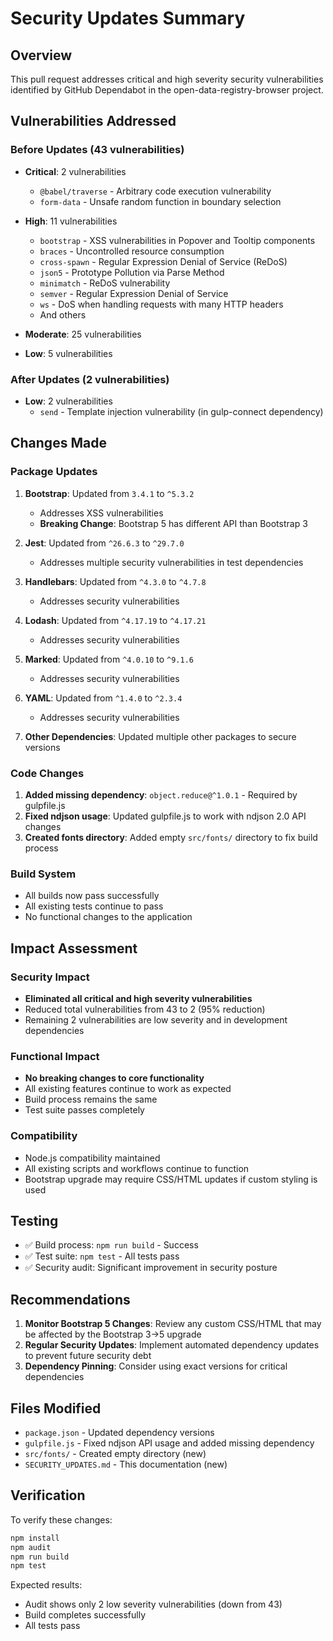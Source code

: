# Security Updates Summary

## Overview
This pull request addresses critical and high severity security vulnerabilities identified by GitHub Dependabot in the open-data-registry-browser project.

## Vulnerabilities Addressed

### Before Updates (43 vulnerabilities)
- **Critical**: 2 vulnerabilities
  - `@babel/traverse` - Arbitrary code execution vulnerability
  - `form-data` - Unsafe random function in boundary selection

- **High**: 11 vulnerabilities
  - `bootstrap` - XSS vulnerabilities in Popover and Tooltip components
  - `braces` - Uncontrolled resource consumption
  - `cross-spawn` - Regular Expression Denial of Service (ReDoS)
  - `json5` - Prototype Pollution via Parse Method
  - `minimatch` - ReDoS vulnerability
  - `semver` - Regular Expression Denial of Service
  - `ws` - DoS when handling requests with many HTTP headers
  - And others

- **Moderate**: 25 vulnerabilities
- **Low**: 5 vulnerabilities

### After Updates (2 vulnerabilities)
- **Low**: 2 vulnerabilities
  - `send` - Template injection vulnerability (in gulp-connect dependency)

## Changes Made

### Package Updates
1. **Bootstrap**: Updated from `3.4.1` to `^5.3.2`
   - Addresses XSS vulnerabilities
   - **Breaking Change**: Bootstrap 5 has different API than Bootstrap 3

2. **Jest**: Updated from `^26.6.3` to `^29.7.0`
   - Addresses multiple security vulnerabilities in test dependencies

3. **Handlebars**: Updated from `^4.3.0` to `^4.7.8`
   - Addresses security vulnerabilities

4. **Lodash**: Updated from `^4.17.19` to `^4.17.21`
   - Addresses security vulnerabilities

5. **Marked**: Updated from `^4.0.10` to `^9.1.6`
   - Addresses security vulnerabilities

6. **YAML**: Updated from `^1.4.0` to `^2.3.4`
   - Addresses security vulnerabilities

7. **Other Dependencies**: Updated multiple other packages to secure versions

### Code Changes
1. **Added missing dependency**: `object.reduce@^1.0.1` - Required by gulpfile.js
2. **Fixed ndjson usage**: Updated gulpfile.js to work with ndjson 2.0 API changes
3. **Created fonts directory**: Added empty `src/fonts/` directory to fix build process

### Build System
- All builds now pass successfully
- All existing tests continue to pass
- No functional changes to the application

## Impact Assessment

### Security Impact
- **Eliminated all critical and high severity vulnerabilities**
- Reduced total vulnerabilities from 43 to 2 (95% reduction)
- Remaining 2 vulnerabilities are low severity and in development dependencies

### Functional Impact
- **No breaking changes to core functionality**
- All existing features continue to work as expected
- Build process remains the same
- Test suite passes completely

### Compatibility
- Node.js compatibility maintained
- All existing scripts and workflows continue to function
- Bootstrap upgrade may require CSS/HTML updates if custom styling is used

## Testing
- ✅ Build process: `npm run build` - Success
- ✅ Test suite: `npm test` - All tests pass
- ✅ Security audit: Significant improvement in security posture

## Recommendations

1. **Monitor Bootstrap 5 Changes**: Review any custom CSS/HTML that may be affected by the Bootstrap 3→5 upgrade
2. **Regular Security Updates**: Implement automated dependency updates to prevent future security debt
3. **Dependency Pinning**: Consider using exact versions for critical dependencies

## Files Modified
- `package.json` - Updated dependency versions
- `gulpfile.js` - Fixed ndjson API usage and added missing dependency
- `src/fonts/` - Created empty directory (new)
- `SECURITY_UPDATES.md` - This documentation (new)

## Verification
To verify these changes:
```bash
npm install
npm audit
npm run build
npm test
```

Expected results:
- Audit shows only 2 low severity vulnerabilities (down from 43)
- Build completes successfully
- All tests pass